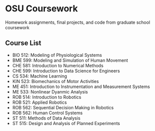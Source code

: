 # OSU Coursework

Homework assignments, final projects, and code from graduate school coursework

## Course List

* BIO 512: Modeling of Physiological Systems
* BME 599: Modeling and Simulation of Human Movement
* CHE 581: Introduction to Numerical Methods
* CHE 599: Introduction to Data Science for Engineers
* CS 534: Machine Learning
* KIN 523: Biomechanics of Motor Activities
* ME 451: Introduction to Instrumentation and Measurement Systems
* ME 533: Nonlinear Dyanmic Analysis
* ROB 514: Introduction to Robotics
* ROB 521: Applied Robotics
* ROB 562: Sequential Decision Making in Robotics
* ROB 562: Human Control Systems
* ST 511: Methods of Data Analysis
* ST 515: Design and Analysis of Planned Experiments

